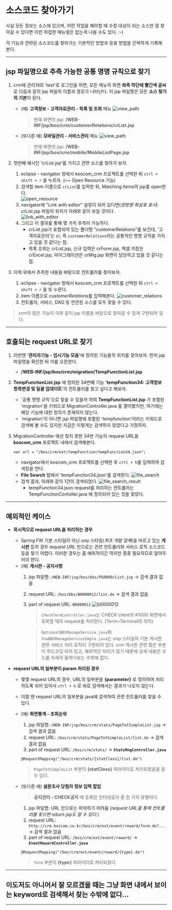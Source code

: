 # 소스코드 찾아가기

사실 모든 정보는 소스에 있으며, 어떤 작업을 해야할 때 수정 대상이 되는 소스만 잘 찾아갈 수 있다면 이런 허접한 매뉴얼은 없는게 나을 수도 있다. :-)

각 기능과 관련된 소스코드를 찾아가는 기본적인 방법과 응용 방법을 간략하게 기록해 본다.

---

## jsp 파일명으로 추측 가능한 **공통 명명 규칙**으로 찾기

1. crm에 관리자ID 'test'로 로그인을 하면, 모든 메뉴의 화면 **좌측 하단에 빨간색 글씨**로 다음과 같이 jsp 파일의 이름과 경로가 나타난다. 이 jsp 파일명은 모든 **소스 찾기의 기본**이 된다.

    - (예) **고객정보 - 고객자료관리 - 목록 및 조회** 메뉴
        ![view_path](_img/view_path_crList.png)
        > 현재 화면의 jsp: **/WEB-INF/jsp/bos/crm/customerRelations/crList.jsp**

    - (또다른 예) **모바일관리 - 서비스관리** 메뉴
        ![view_path](_img/view_path_mobile.png)
        > 현재 화면의 jsp: **/WEB-INF/jsp/bos/crm/mobile/MobileListPage.jsp**

2. 첫번째 예시인 'crList.jsp'를 가지고 관련 소스를 찾아가 보자.
    1. eclipse - navigator 창에서 koscom_crm 프로젝트를 선택한 뒤 `ctrl + shift + r` 을 누르자. (== Open Resource 기능)
    2. 검색할 item 이름으로 `crList`를 입력한 뒤, Matching items의 jsp를 open한다.  
        ![open_resource](_img/open_resource.png)
    3. navigator에 "Link with editor" 설정이 되어 있다면(*양방향 화살표 표시*) crList.jsp 파일의 위치가 아래와 같이 보일 것이다.  
        ![link_with_editor](_img/link_with_editor.png)
    4. 그리고 이 결과를 통해 몇 가지 추측이 가능하다.
        - crList.jsp가 포함되어 있는 폴더명 "customerRelations"를 보건대, '고객자료관리'는 cr, 즉 `customerRelations`라는 공통적인 명명 규칙을 가지고 있을 것 같다는 점.
        - 목록 조회는 crList.jsp, 신규 입력은 crForm.jsp, 엑셀 저장은 crExcel.jsp, 마이그레이션은 crMig.jsp 화면이 담당하고 있을 것 같다는 점.

3. 이제 위에서 추측한 내용을 바탕으로 컨트롤러를 찾아보자.
    1. eclipse - navigator 창에서 koscom_crm 프로젝트를 선택한 뒤 `ctrl + shift + r` 을 또 누른다.
    2. item 이름으로 *customerRelations*를 입력해본다.
        ![customer_relations](_img/customer_relations.png)
    3. 컨트롤러, 서비스, DAO 등 연관된 소스를 모두 찾을 수 있다.

> crm의 많은 기능이 이와 같이 jsp 이름을 바탕으로 찾아갈 수 있게 구현되어 있다.

---

## 호출되는 request URL로 찾기

1. 이번엔 '**관리자기능 - 임시기능 모음**'에 정의된 기능들의 위치를 찾아보자. 먼저 jsp 파일명을 확인한 뒤 이를 오픈한다.
    - **/WEB-INF/jsp/bos/crm/migration/TempFunctionList.jsp**

2. **TempFunctionList.jsp** 에 정의된 34번째 기능 '**tempFunction34: 고객정보 항목변경 및 일괄 업데이트**'의 컨트롤러를 찾고 싶다고 해보자.
    - '공통 명명 규칙'으로 찾을 수 있을까 하여 **TempFunctionList.jsp** 가 포함된 'migration'을 키워드로 MigrationController.java 를 열어봤지만, 여기에는 해당 기능에 대한 정의가 존재하지 않는다.
    - 'migration'이 아니면 jsp 파일명에 포함된 'tempfunction'이라는 키워드로 검색해 볼 수도 있지만 지금은 이렇게는 검색하지 않았다고 가정하자.

3. MigrationController 에선 찾지 못한 34번 기능의 request URL을 **koscom_crm** 프로젝트 내에서 검색해본다.
    ```
    var url = "/bos/crm/ext/tempFunction/tempFunction34.json";
    ```
    - navigator에서 koscom_crm 프로젝트를 선택한 후 `crtl + h`를 입력하여 검색창을 연다.
    - **File Search** 탭에서 'tempFunction34.json'를 검색한다.
        ![file_search](_img/file_search.png)
    - 검색 결과, 아래와 같이 1건이 검색되었다.
        ![file_search_result](_img/file_search_result.png)
        - tempFunction34.json request를 처리하는 컨트롤러는 TempFunctionContoller.java 에 정의되어 있는 것을 찾았다.
    

---

## 예외적인 케이스
- **묵시적으로 request URL을 처리하는 경우**
    - Spring FW 기본 스타일이 아닌 unp 스타일(*최초 개발 업체*)을 따르고 있는 **게시판** 등의 경우 request URL 만으로는 관련 컨트롤러와 서비스 로직 소스코드 등을 찾기 어렵다. 이러한 경우는 좀 예외적이긴 하지만 종종 필요하므로 알아두어야 한다.
    - (예) **게시판 - 공지사항**
        1. jsp 파일명: `/WEB-INF/jsp/bos/bbs/PG0009/List.jsp` &rarr; 검색 결과 없음
        2. request URL: `/bos/bbs/B0000012/list.do` &rarr; 검색 결과 없음
        3. part of request URL: `B0000012`
        ![b0000012](_img/b0000012.png)
            > `CheckTermController.java`는 CHECK client의 #1000 화면에서 조회할 때의 request를 처리한다. (Term=Terminal의 의미)

            > `OptionalBBSManageService.java`와 `FnwBBSManageServiceImple.java`는 unp 스타일의 기본 게시판 관련 서비스 처리 로직이 구현되어 있다. crm 게시판 관련 많은 부분이 하드코딩 되어 있고, 예외적인 처리가 많기 때문에 상세 내용은 코드를 자세히 들여다보는 수밖에 없다.
            
- **request URL의 일부분이 param 처리된 경우**
    - 몇몇 request URL의 경우, URL의 일부분을 **{parameter}** 로 정의하여 처리하도록 되어 있어서 `ctrl + h` 로 바로 검색해서는 결과가 나오지 않는다.
    - 이럴 땐 request URL의 일부분을 java에 검색하여 관련 컨트롤러를 찾을 수 있다.
    - (예) **화면통계 - 조회순위**
        1. jsp 파일명: `/WEB-INF/jsp/bos/crm/stats/PageTotSimpleList.jsp` &rarr; 검색 결과 없음
        2. request URL: `/bos/crm/stats/PageTotSimpleList/list.do` &rarr; 검색 결과 없음
        3. part of request URL: `/bos/crm/stats/` &rarr; **`StatsMngController.java`**
        ```
        @RequestMapping("/bos/crm/stats/{statClass}/list.do")
        ```
        > `PageTotSimpleList` 부분이 **{statClass}** 파라미터로 처리되었음을 알 수 있다.

    - (또다른 예) **설문조사 당첨자 정보 입력 팝업**
        > **공지관리 - CHECK공지** 에 등록된 인터넷공지 중 한 가지 유형이다.
        1. jsp 파일명: URL 만으로는 파악하기 어려움 (*request URL을 통해 컨트롤러를 찾으면 return jsp도 알 수 있다.*)
        2. request URL: `http://crm.koscom.co.kr/bos/crm/ext/event/reward/form.do?...` &rarr; 검색 결과 없음
        3. part of request URL: `/bos/crm/ext/event/reward/` &rarr; **`EventRewardController.java`**
        ```
        @RequestMapping("/bos/crm/ext/event/reward/{type}.do")
        ```
        > `form` 부분이 **{type}** 파라미터로 처리되었다.

---

## 이도저도 아니어서 잘 모르겠을 때는 그냥 화면 내에서 보이는 keyword로 검색해서 찾는 수밖에 없다...

---
